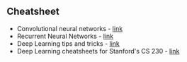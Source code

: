 ## Cheatsheet
- Convolutional neural networks - [link](https://stanford.edu/~shervine/teaching/cs-230/cheatsheet-convolutional-neural-networks)
- Recurrent Neural Networks - [link](https://stanford.edu/~shervine/teaching/cs-230/cheatsheet-recurrent-neural-networks)
- Deep Learning tips and tricks - [link](https://stanford.edu/~shervine/teaching/cs-230/cheatsheet-deep-learning-tips-and-tricks)
- Deep Learning cheatsheets for Stanford's CS 230 - [link](https://github.com/afshinea/stanford-cs-230-deep-learning)
